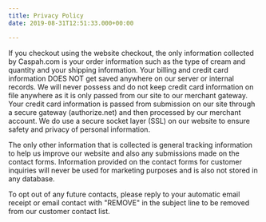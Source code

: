 ```yaml
---
title: Privacy Policy
date: 2019-08-31T12:51:33.000+00:00

---
```

If you checkout using the website checkout, the only information collected by Caspah.com is your order information such as the type of cream and quantity and your shipping information. Your billing and credit card information DOES NOT get saved anywhere on our server or internal records. We will never possess and do not keep credit card information on file anywhere as it is only passed from our site to our merchant gateway. Your credit card information is passed from submission on our site through a secure gateway (authorize.net) and then processed by our merchant account. We do use a secure socket layer (SSL) on our website to ensure safety and privacy of personal information.


The only other information that is collected is general tracking information to help us improve our website and also any submissions made on the contact forms. Information provided on the contact forms for customer inquiries will never be used for marketing purposes and is also not stored in any database.
                
                
To opt out of any future contacts, please reply to your automatic email receipt or email contact with "REMOVE" in the subject line to be removed from our customer contact list.